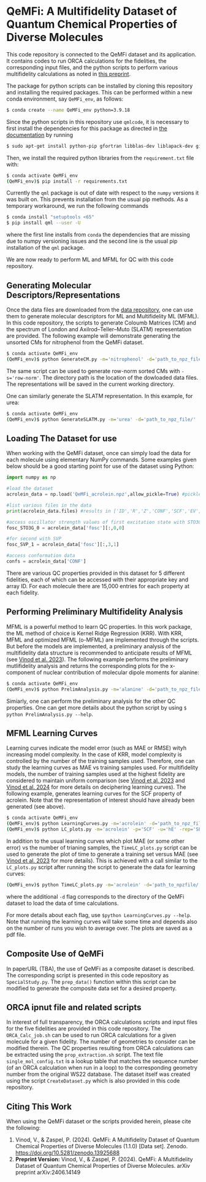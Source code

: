 # QeMFi: A Multifidelity Dataset of Quantum Chemical Properties of Diverse Molecules
This code repository is connected to the QeMFi dataset and its application. It contains codes to run ORCA calculations for the fidelities, the corresponding input files, and the python scripts to perform various multifidelity calculations as noted in [this preprint](https://arxiv.org/abs/2406.14149). 

The package for python scripts can be installed by cloning this repository and installing the required packages. This can be performed within a new conda environment, say `QeMFi_env`, as follows:

```bash
$ conda create --name QeMFi_env python=3.9.18
```

Since the python scripts in this repository use `qmlcode`, it is necessary to first install the dependencies for this package as directed in [the documentation](https://www.qmlcode.org/installation.html) by running
```bash
$ sudo apt-get install python-pip gfortran libblas-dev liblapack-dev git
```

Then, we install the required python libraries from the `requirement.txt` file with:

```bash
$ conda activate QeMFi_env
(QeMFi_env)$ pip install -r requirements.txt
```

Currently the `qml` package is out of date with respect to the `numpy` versions it was built on. This prevents installation from the usual pip methods. As a temporary workaround, we run the following commands
```bash
$ conda install "setuptools <65"
$ pip install qml --user -U
```
where the first line installs from `conda` the dependencies that are missing due to numpy versioning issues and the second line is the usual pip installation of the `qml` package.

We are now ready to perform ML and MFML for QC with this code repository.

## Generating Molecular Descriptors/Representations
Once the data files are downloaded from the [data repository](https://zenodo.org/records/11636903), one can use them to generate molecular descriptors for ML and Multifidelity ML (MFML). In this code repository, the scripts to generate Coloumb Matrices (CM) and the spectrum of London and Axilrod–Teller–Muto (SLATM) representation are provided. The following example will demonstrate generating the unsorted CMs for nitrophenol from the QeMFi dataset.

```bash
$ conda activate QeMFi_env
(QeMFi_env)$ python GenerateCM.py -m='nitrophenol' -d='path_to_npz_file/' -s='unsorted'
```

The same script can be used to generate row-norm sorted CMs with `-s='row-norm'`. The directory path is the location of the dowloaded data files. The representations will be saved in the current working directory.

One can similarly generate the SLATM representation. In this example, for urea:

```bash
$ conda activate QeMFi_env
(QeMFi_env)$ python GenerateSLATM.py -m='urea' -d='path_to_npz_file/'
```

## Loading The Dataset for use
When working with the QeMFi dataset, once can simply load the data for each molecule using elementary NumPy commands. Some examples given below should be a good starting point for use of the dataset using Python:

```python
import numpy as np

#load the dataset
acrolein_data = np.load('QeMFi_acrolein.npz',allow_pickle=True) #pickled since object array

#list various files in the data
print(acrolein_data.files) #results in ['ID','R','Z','CONF','SCF','EV','TrDP','fosc','DPe','DPn','RCo','DPRo']

​#access oscillator strength values of first excitation state with STO3G fidelity
fosc_STO3G_0 = acrolein_data['fosc'][:,0,0]

#for second with SVP
fosc_SVP_1 = acrolein_data['fosc'][:,3,1]

#access conformation data
confs = acrolein_data['CONF']

```

There are various QC properties provided in this dataset for 5 different fidelities, each of which can be accessed with their appropriate key and array ID. For each molecule there are 15,000 entries for each property at each fidelity.

## Performing Preliminary Multifidelity Analysis
MFML is a powerful method to learn QC properties. In this work package, the ML method of choice is Kernel Ridge Regression (KRR). With KRR, MFML and optimized MFML (o-MFML) are implemented through the scripts. But before the models are implemented, a preliminary analysis of the multifidelity data structure is recommended to anticipate results of MFML (see [Vinod et al. 2023](https://pubs.acs.org/doi/10.1021/acs.jctc.3c00882)). The following example performs the preliminary mutlifidelity analysis and returns the corresponding plots for the x-component of nuclear contribution of molecular dipole moments for alanine:

```bash
$ conda activate QeMFi_env
(QeMFi_env)$ python PrelimAnalysis.py -m='alanine' -d='path_to_npz_file/' -p='DPn' -u='a.u.' -c=0 --centeroffset --saveplot 
```

Simiarly, one can perform the preliminary analysis for the other QC properties. One can get more details about the python script by using `$ python PrelimAnalysis.py --help`.

## MFML Learning Curves
Learning curves indicate the model error (such as MAE or RMSE) wityh increasing model complexity. In the case of KRR, model complexity is controlled by the number of the training samples used. Therefore, one can study the learning curves as MAE vs training samples used. For multifidelity models, the number of training samples used at the highest fidelity are considered to maintain uniform comparison (see [Vinod et al. 2023](https://pubs.acs.org/doi/10.1021/acs.jctc.3c00882) and [Vinod et al. 2024](https://iopscience.iop.org/article/10.1088/2632-2153/ad2cef) for more details on deciphering learning curves).
The following example, generates learning curves for the SCF property of acrolein. Note that the representation of interest should have already been generated (see above).
```bash
$ conda activate QeMFi_env
(QeMFi_env)$ python LearningCurves.py -m='acrolein' -d='path_to_npz_file' -p='SCF' -n=1 -w=150.0 -rep='SLATM' -k='laplacian' -r=1e-10 -s=42 --centeroffset
(QeMFi_env)$ python LC_plots.py -m='acrolein' -p='SCF' -u='hE' -rep='SLATM' --centeroffset --saveplot
```
In addition to the usual learning curves which plot MAE (or some other error) vs the number of trianing samples, the `TimeLC_plots.py` script can be used to generate the plot of time to generate a training set versus MAE (see [Vinod et al. 2023](https://pubs.acs.org/doi/10.1021/acs.jctc.3c00882) for more details). This is achieved with a call similar to the `LC_plots.py` script after running the script to generate the data for learning curves:
```bash
(QeMFi_env)$ python TimeLC_plots.py -m='acrolein' -d='path_to_npzfile/' -p='SCF' -u='hE' -rep='SLATM' --centeroffset --saveplot
```
where the additional `-d` flag corresponds to the directory of the QeMFi dataset to load the data of time calculations.

For more details about each flag, use `$python LearningCurves.py --help`. Note that running the learning curves will take some time and depends also on the number of runs you wish to average over.
The plots are saved as a pdf file.

## Composite Use of QeMFi
In paperURL (TBA), the use of QeMFi as a composite dataset is described. The corresponding script is presented in this code repository as `SpecialStudy.py`. The `prep_data()` function within this script can be modified to generate the composite data set for a desired property. 


## ORCA ipnut file and related scripts
In interest of full transparency, the ORCA calculations scripts and input files for the five fidelities are provided in this code repository. The `ORCA_Calc_job.sh` can be used to run ORCA calculations for a given molecule for a given fidelity. The number of geometries to consider can be modified therein. The QC properties resulting from ORCA calculations can be extracted using the `prop_extraction.sh` script. The text file `single_mol_config.txt` is a lookup table that matches the sequence number (of an ORCA calculation when run in a loop) to the corresponding geometry number from the original WS22 database. The dataset itself was created using the script `CreateDataset.py` which is also provided in this code repository.

## Citing This Work
When using the QeMFi dataset or the scripts provided herein, please cite the following:

1. Vinod, V., & Zaspel, P. (2024). QeMFi: A Multifidelity Dataset of Quantum Chemical Properties of Diverse Molecules (1.1.0) [Data set]. Zenodo. https://doi.org/10.5281/zenodo.13925688
2. **Preprint Version:** Vinod, V., & Zaspel, P. (2024). QeMFi: A Multifidelity Dataset of Quantum Chemical Properties of Diverse Molecules. arXiv preprint arXiv:2406.14149

